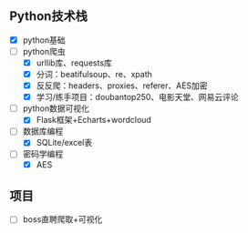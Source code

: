 ## Python技术栈

* [X] python基础
* [ ] python爬虫
  * [X] urllib库、requests库
  * [X] 分词：beatifulsoup、re、xpath
  * [X] 反反爬：headers、proxies、referer、AES加密
  * [X] 学习/练手项目：doubantop250、电影天堂、网易云评论
* [ ] python数据可视化
  * [X] Flask框架+Echarts+wordcloud
* [ ] 数据库编程
  * [X] SQLite/excel表
* [ ] 密码学编程
  * [X] AES

## 项目

* [ ] boss直聘爬取+可视化
